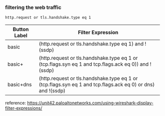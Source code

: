 ### filtering the web traffic  
```
http.request or tls.handshake.type eq 1
```

| Button Label	| Filter Expression |
----------------| --------------------
| basic	| (http.request or tls.handshake.type eq 1) and !(ssdp)
| basic+	| (http.request or tls.handshake.type eq 1 or (tcp.flags.syn eq 1 and tcp.flags.ack eq 0)) and !(ssdp)
| basic+dns	| (http.request or tls.handshake.type eq 1 or (tcp.flags.syn eq 1 and tcp.flags.ack eq 0) or dns) and !(ssdp)

reference: https://unit42.paloaltonetworks.com/using-wireshark-display-filter-expressions/ 
